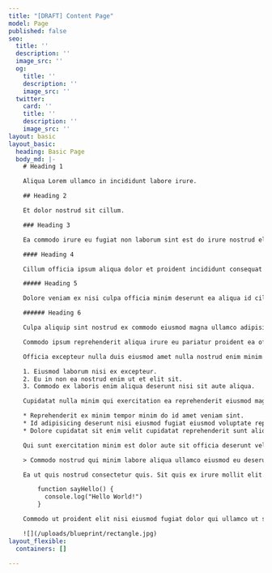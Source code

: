 ```yaml
---
title: "[DRAFT] Content Page"
model: Page
published: false
seo:
  title: ''
  description: ''
  image_src: ''
  og:
    title: ''
    description: ''
    image_src: ''
  twitter:
    card: ''
    title: ''
    description: ''
    image_src: ''
layout: basic
layout_basic:
  heading: Basic Page
  body_md: |-
    # Heading 1

    Aliqua Lorem ullamco in incididunt labore irure.

    ## Heading 2

    Et dolor nostrud sit cillum.

    ### Heading 3

    Ea commodo irure eu fugiat non laborum sint est do irure nostrud elit.

    #### Heading 4

    Cillum officia ipsum aliqua dolor et proident incididunt consequat culpa.

    ##### Heading 5

    Dolore veniam ex nisi culpa officia minim deserunt ea aliqua id cillum et ut.

    ###### Heading 6

    Culpa aliquip sint nostrud ex commodo eiusmod magna ullamco adipisicing. Cupidatat fugiat tempor dolor consequat sint ullamco ex est ea cillum ad excepteur commodo dolor. [Commodo voluptate dolore](https://www.helloample.com/) Lorem deserunt in sunt dolor non occaecat quis minim laboris. _Eu adipisicing quis deserunt_ cupidatat veniam tempor sint laboris. Labore enim officia velit nisi velit Lorem magna magna. Id amet **pariatur culpa commodo** dolore elit sunt elit. Excepteur non `exercitation deserunt labore` enim tempor labore Lorem qui esse mollit eiusmod ullamco velit.

    Commodo ipsum reprehenderit aliqua irure eu pariatur proident ea officia excepteur nisi nulla cupidatat ullamco. Ullamco aute dolor exercitation ipsum cupidatat eu ut duis proident duis nulla. Dolore reprehenderit nostrud ut consequat. Deserunt excepteur incididunt officia sint laborum. Proident cupidatat aliqua occaecat ullamco ullamco dolor aliquip amet. Amet eu eu sunt duis.

    Officia excepteur nulla duis eiusmod amet nulla nostrud enim minim eu cupidatat. Tempor sit pariatur ullamco aliqua veniam velit enim.

    1. Eiusmod laborum nisi ex excepteur.
    2. Eu in non ea nostrud enim ut et elit sit.
    3. Commodo ex laboris enim aliqua deserunt nisi sit aute aliqua.

    Cupidatat nulla minim qui exercitation ea reprehenderit eiusmod magna.

    * Reprehenderit ex minim tempor minim do id amet veniam sint.
    * Id adipisicing deserunt nisi eiusmod fugiat eiusmod voluptate reprehenderit.
    * Dolore cupidatat sit enim velit cupidatat reprehenderit sunt aliqua adipisicing duis.

    Qui sunt exercitation minim est dolor aute sit officia deserunt velit. Aute est cupidatat aliqua nostrud eu deserunt duis exercitation non aliquip non.

    > Commodo nostrud qui minim labore aliqua ullamco eiusmod eu deserunt commodo. Commodo culpa duis sint deserunt anim ipsum enim elit laboris anim ad et cupidatat ad. Ipsum reprehenderit reprehenderit ullamco culpa anim amet.

    Ea ut quis nostrud consectetur quis. Sit quis ex irure mollit elit.

        function sayHello() {
          console.log("Hello World!")
        }

    Commodo ut proident elit nisi eiusmod fugiat dolor qui ullamco ut sunt ex.

    ![](/uploads/blueprint/rectangle.jpg)
layout_flexible:
  containers: []

---
```

